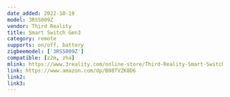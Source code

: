 ```yaml
---
date_added: 2022-10-19
model: 3RSS009Z
vendor: Third Reality 
title: Smart Switch Gen3
category: remote
supports: on/off, battery
zigbeemodel: ['3RSS009Z']
compatible: [z2m, zha]
mlink: https://www.3reality.com/online-store/Third-Reality-Smart-Switch-Gen3-Zigbee-Version-p381658008
link: https://www.amazon.com/dp/B08TVZK8D6
link2: 
link3: 
---
```

